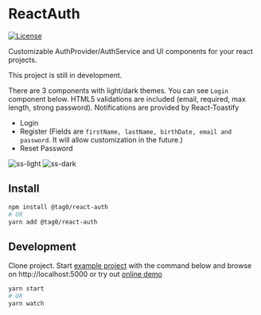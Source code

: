 # ReactAuth

[![License][license-src]][license-href]

Customizable AuthProvider/AuthService and UI components for your react projects.

This project is still in development.

There are 3 components with light/dark themes. You can see `Login` component below. HTML5 validations are included (email, required, max length, strong password). Notifications are provided by React-Toastify
- Login
- Register (Fields are `firstName, lastName, birthDate, email and password`. It will allow customization in the future.)
- Reset Password

![ss-light] ![ss-dark]

## Install

```bash
npm install @tag0/react-auth
# OR
yarn add @tag0/react-auth
```

## Development

Clone project. Start [example project] with the command below and browse on http://localhost:5000 or try out [online demo]

```bash
yarn start
# OR
yarn watch
```

[license-src]: https://img.shields.io/badge/license-MIT-brightgreen.svg
[license-href]: LICENSE.md
[ss-light]: https://imagemarker.s3.eu-central-1.amazonaws.com/auth/light.png
[ss-dark]: https://imagemarker.s3.eu-central-1.amazonaws.com/auth/dark.png
[example project]: src/examples/Example.tsx
[online demo]: https://codesandbox.io/s/hungry-hellman-t43c7
